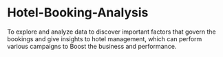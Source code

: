 # Hotel-Booking-Analysis
To explore and analyze data to discover important factors that govern the bookings and give insights to hotel management, which can perform various campaigns to Boost the business and performance.
